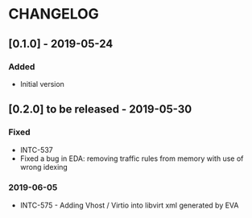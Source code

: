 # CHANGELOG

## [0.1.0] - 2019-05-24
### Added
- Initial version

## [0.2.0] to be released - 2019-05-30
### Fixed
- INTC-537
- Fixed a bug in EDA: removing traffic rules from memory with use of wrong idexing
### 2019-06-05
- INTC-575 - Adding Vhost / Virtio into libvirt xml generated by EVA
